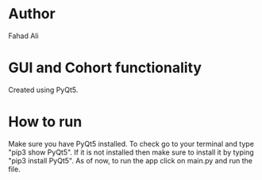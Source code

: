# Author
Fahad Ali

# GUI and Cohort functionality
Created using PyQt5. 

# How to run
Make sure you have PyQt5 installed. To check go to your terminal and type "pip3 show PyQt5". 
If it is not installed then make sure to install it by typing "pip3 install PyQt5". 
As of now, to run the app click on main.py and run the file. 